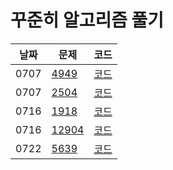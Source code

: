 # 꾸준히 알고리즘 풀기

| 날짜 | 문제                                           | 코드                        |
| ---- | ---------------------------------------------- | --------------------------- |
| 0707 | [4949](https://www.acmicpc.net/problem/4949)   | [코드](code/Main4949.java)  |
| 0707 | [2504](https://www.acmicpc.net/problem/2504)   | [코드](code/Main2504.java)  |
| 0716 | [1918](https://www.acmicpc.net/problem/1918)   | [코드](code/Main1918.java)  |
| 0716 | [12904](https://www.acmicpc.net/problem/12904) | [코드](code/Main12904.java) |
| 0722 | [5639](https://www.acmicpc.net/problem/5639)   | [코드](code/Main5639.java)  |
